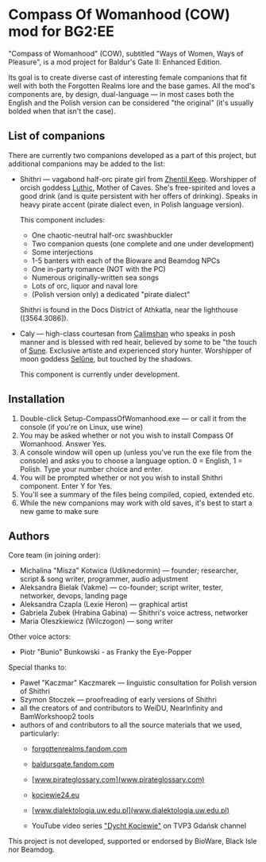 Compass Of Womanhood (COW) mod for BG2:EE
=========================================

"Compass of Womanhood" (COW), subtitled "Ways of Women, Ways of Pleasure", is a mod project for Baldur's Gate II: Enhanced Edition.

Its goal is to create diverse cast of interesting female companions that fit well with both the Forgotten Realms lore and the base games. All the mod's components are, by design, dual-language — in most cases both the English and the Polish version can be considered "the original" (it's usually bolded when that isn't the case).

List of companions
------------------

There are currently two companions developed as a part of this project, but additional companions may be added to the list:

*   Shithri — vagabond half-orc pirate girl from [Zhentil Keep](https://forgottenrealms.fandom.com/wiki/Zhentil_Keep). Worshipper of orcish goddess [Luthic](https://forgottenrealms.fandom.com/wiki/Luthic), Mother of Caves. She's free-spirited and loves a good drink (and is quite persistent with her offers of drinking). Speaks in heavy pirate accent (pirate dialect even, in Polish language version).

    This component includes:

    *   One chaotic-neutral half-orc swashbuckler
    *   Two companion quests (one complete and one under development)
    *   Some interjections
    *   1-5 banters with each of the Bioware and Beamdog NPCs
    *   One in-party romance (NOT with the PC)
    *   Numerous originally-written sea songs
    *   Lots of orc, liquor and naval lore
    *   (Polish version only) a dedicated "pirate dialect"


    Shithri is found in the Docs District of Athkatla, near the lighthouse (\[3564.3086\]).

*   Caly — high-class courtesan from [Calimshan](https://forgottenrealms.fandom.com/wiki/Calimshan) who speaks in posh manner and is blessed with red heair, believed by some to be "the touch of [Sune](https://forgottenrealms.fandom.com/wiki/Sune). Exclusive artiste and experienced story hunter. Worshipper of moon goddess [Selûne](https://forgottenrealms.fandom.com/wiki/Sel%C3%BBne), but touched by the shadows.

    This component is currently under development.

Installation
------------

1.  Double-click Setup-CompassOfWomanhood.exe — or call it from the console (if you're on Linux, use wine)
2.  You may be asked whether or not you wish to install Compass Of Womanhood. Answer Yes.
3.  A console window will open up (unless you've run the exe file from the console) and asks you to choose a language option. 0 = English, 1 = Polish. Type your number choice and enter.
4.  You will be prompted whether or not you wish to install Shithri component. Enter Y for Yes.
5.  You'll see a summary of the files being compiled, copied, extended etc.
6.  While the new companions may work with old saves, it's best to start a new game to make sure

Authors
-------

Core team (in joining order):

*   Michalina "Misza" Kotwica (Udiknedormin) — founder; researcher, script & song writer, programmer, audio adjustment
*   Aleksandra Bielak (Vakme) — co-founder; script writer, tester, networker, devops, landing page
*   Aleksandra Czapla (Lexie Heron) — graphical artist
*   Gabriela Zubek (Hrabina Gabina) — Shithri's voice actress, networker
*   Maria Oleszkiewicz (Wilczogon) — song writer

Other voice actors:

*   Piotr "Bunio" Bunkowski - as Franky the Eye-Popper

Special thanks to:

*   Paweł "Kaczmar" Kaczmarek — linguistic consultation for Polish version of Shithri
*   Szymon Stoczek — proofreading of early versions of Shithri
*   all the creators of and contributors to WeiDU, NearInfinity and BamWorkshoop2 tools
*   authors of and contributors to all the source materials that we used, particularly:
    *   [forgottenrealms.fandom.com](forgottenrealms.fandom.com)
    *   [baldursgate.fandom.com](baldursgate.fandom.com)

    *   [www.pirateglossary.com](www.pirateglossary.com)

    *   [kociewie24.eu](kociewie24.eu)

    *   [www.dialektologia.uw.edu.pl](www.dialektologia.uw.edu.pl)

    *   YouTube video series ["Dycht Kociewie"](https://www.youtube.com/watch?v=OAe3JrOjdDo&list=PLSfo-4cV85XquNaMbfea7lokVf10erRpI&index=30) on TVP3 Gdańsk channel

  

This project is not developed, supported or endorsed by BioWare, Black Isle nor Beamdog.
